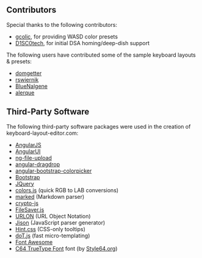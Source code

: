 Contributors
------------
Special thanks to the following contributors:
* [gcolic](https://github.com/gcollic), for providing WASD color presets
* [D1SC0tech](https://github.com/D1SC0tech), for initial DSA homing/deep-dish support

The following users have contributed some of the sample keyboard layouts & presets:
* [domgetter](https://github.com/domgetter)
* [rswiernik](https://github.com/rswiernik)
* [BlueNalgene](https://github.com/BlueNalgene)
* [alerque](https://github.com/alerque)

Third-Party Software
--------------------
The following third-party software packages were used in the creation of keyboard-layout-editor.com:
* [AngularJS](https://angularjs.org/)
* [AngularUI](https://angular-ui.github.io/)
* [ng-file-upload](https://github.com/danialfarid/ng-file-upload)
* [angular-dragdrop](https://github.com/angular-dragdrop/angular-dragdrop)
* [angular-bootstrap-colorpicker](https://github.com/buberdds/angular-bootstrap-colorpicker)
* [Bootstrap](http://getbootstrap.com/)
* [JQuery](https://jquery.com/)
* [colors.js](https://gist.github.com/mikelikespie/641528) (quick RGB to LAB conversions)
* [marked](https://github.com/chjj/marked) (Markdown parser)
* [crypto-js](https://code.google.com/p/crypto-js/) 
* [FileSaver.js](https://github.com/eligrey/FileSaver.js)
* [URLON](https://github.com/vjeux/URLON) (URL Object Notation)
* [Jison](http://zaach.github.io/jison/) (JavaScript parser generator)
* [Hint.css](http://kushagragour.in/lab/hint/) (CSS-only tooltips)
* [doT.js](http://olado.github.io/doT/) (fast micro-templating)
* [Font Awesome](http://fortawesome.github.io/Font-Awesome/)
* [C64 TrueType Font](http://style64.org/c64-truetype) font (by [Style64.org](https://www.style64.org))
